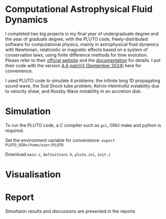 # Computational Astrophysical Fluid Dynamics

I completed two big projects in my final year of undergraduate degree and the year of graduate degree, with the PLUTO code, freely-distributed software for computational physics, mainly in astrophysical fluid dynamics with Newtonian, relativistic or magnetic effects based on a system of conservation laws, using finite difference methods for time evolution. Please refer to their [official website](https://plutocode.ph.unito.it/) and the [documentation](https://plutocode.ph.unito.it/userguide.pdf) for details. I put their code with the version [4.4-patch3 (September 2024)](https://plutocode.ph.unito.it/Downloads/pluto-4.4-patch3.tar.gz) here for convenience.

I used PLUTO code to simulate 4 problems: the infinite long 1D propagating sound wave, the Sod Shock tube problem, Kelvin-Helmholtz instability due to velocity shear, and Rossby Wave instability in an accretion disk. 

# Simulation

To run the PLUTO code, a C complier such as `gcc`, GNU make and python is required.

Set the environment variable for convenience: `export PLUTO_DIR=/home/user/PLUTO`

Download `main.c`, `definitions.h`, `pluto.ini`, `init.c`

# Visualisation

# Report

Simultaion results and discussions are presented in the reports 

